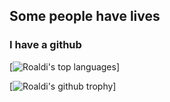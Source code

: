 ## Some people have lives
### I have a github

[![Roaldi's top languages](https://github-readme-stats.vercel.app/api/top-langs/?username=roaldi&theme=blue-green)]

[![Roaldi's github trophy](https://github-profile-trophy.vercel.app/?username=roaldi&row=1)]

